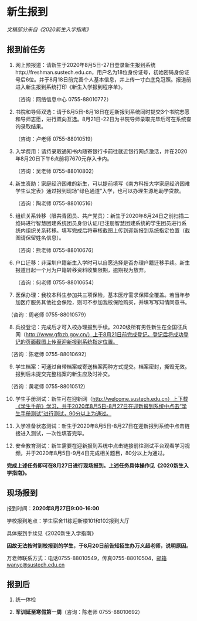 # 新生报到

*文稿部分来自《2020新生入学指南》*

## 报到前任务

1. 网上预报道：请新生于2020年8月5日-27日登录新生报到系统http://freshman.sustech.edu.cn，用户名为18位身份证号，初始密码身份证号后6位。并于8月18日前完善个人基本信息，并上传一寸白底免冠照。报道前进入新生报到系统打印《新生入学报到程序单》。

   （咨询：网络信息中心 0755-88010772）

2. 书院和导师双选：请于8月5日-8月18日在迎新报到系统同时提交3个书院志愿和导师志愿，进行双向互选。8月21日-22日为书院导师录取完毕后可在系统查询录取结果。

   （咨询：卢老师 0755-88010519）

3. 入学费用：请持录取通知书内随寄银行卡前往就近银行网点激活，并在2020年8月20日下午6点前将7670元存入卡内。

   （咨询：吴老师 0755-88010802）

4. 新生资助：家庭经济困难的新生，可以提前填写《南方科技大学家庭经济困难学生认定表》通过报到现场“绿色通道”入学，也可以办理生源地助学贷款。

   （咨询：陶老师 0755-88010516）

5. 组织关系转移（限共青团员、共产党员）：新生于2020年8月24日之前扫描二维码进行智慧团建系统团员身份认证/已注册智慧团建系统的学生团员进行系统内组织关系转移。填写完成后将审核截图上传到迎新报到系统指定位置（截图请保留姓名信息）。

   （咨询：熊老师 0755-88010676） 

6. 户口迁移：非深圳户籍新生入学时可以自愿选择是否办理户籍迁移手续。新生报道日起一个月为户籍转移资料收集限期，逾期视为放弃。

   （咨询：何老师 0755-88010654）

7. 医保办理：我校本科生参加共三项保险，基本医疗需求保障全覆盖。若当年参加医疗服务其他社会保险，则可不参加我校保险购买，并填写写知情同意书。

​    （咨询：周老师 0755-88010579）

8. 兵役登记：完成后才可入校办理报到手续。2020级所有男性新生在全国征兵网（http://www.gfbzb.gov.cn/）上于8月21日前完成登记。登记后将成功登记的页面截图上传至迎新报到系统指定位置。

​    （咨询：陈老师 0755-88010692） 

9. 学生档案：可通过自带档案或寄送档案两种方式提交。档案密封，撕毁无效。报到后未提交完整档案的新生应及时补交。

​    （咨询：黄老师 0755-88010512）

10. 学生手册测试：新生可在迎新网（http://welcome.sustech.edu.cn）上下载《学生手册》学习，并于2020年8月5日-8月27日在迎新报到系统中点击“学生手册测试”进行测试，90分以上为通过。

11. 入学准备状态测试：新生于2020年8月5日-8月27日在迎新报到系统中点击链接进入测试，一次性填答完毕。

12. 安全教育测试：新生需要在迎新报到系统中点击链接前往测试平台观看学习视频，并于2020年8月5日-9月4日完成相关题目，80分以上为通过。



**完成上述任务即可在8月27日进行现场报到。上述任务具体操作见《2020新生入学指南》。**

## 现场报到

报到时间：**2020年8月27日9:00-16:00**

学校报到地点：学生宿舍11栋迎新楼101和102报到大厅

具体报到手续见《2020新生入学指南》 

**因故无法按时到校报到的学生，于8月20日前告知招生办万义超老师，说明原因。**

万老师联系方式：电话0755-88010549，传真0755-88010504，邮箱wanyc@sustech.edu.cn

## 报到后

1. 统一体检

2. **军训延至寒假第一周**（咨询：陈老师 0755-88010692）

 
